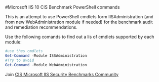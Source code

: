 #Microsoft IIS 10 CIS Benchmark PowerShell commands 

This is an attempt to use PowerShell cmdlets form IISAdministration (and from new WebAdministration module if needed) for the benchmark audit and remediation recommendations. 

Use the following comands to find out a lis of cmdlets supported by each module:

```powershell
#use thes cmdlets
Get-Command -Module ISSAdministration
#Try to avoid 
Get-Command -Module WebAdministration
```
Join [CIS Microsoft IIS Security Benchmarks Community](https://workbench.cisecurity.org/communities/5)
